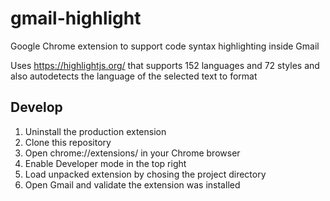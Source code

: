 # gmail-highlight
Google Chrome extension to support code syntax highlighting inside Gmail

Uses https://highlightjs.org/ that supports 152 languages and 72 styles and also autodetects the language of the selected text to format

## Develop

1. Uninstall the production extension
1. Clone this repository
1. Open chrome://extensions/ in your Chrome browser
1. Enable Developer mode in the top right
1. Load unpacked extension by chosing the project directory
1. Open Gmail and validate the extension was installed
